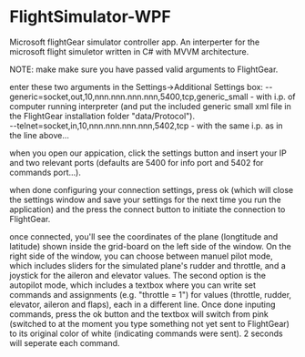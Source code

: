 # FlightSimulator-WPF
Microsoft flightGear simulator controller app.
An interperter for the microsoft flight simuletor written in C# with MVVM architecture.

NOTE: make make sure you have passed valid arguments to FlightGear.

enter these two arguments in the Settings->Additional Settings box:
--generic=socket,out,10,nnn.nnn.nnn.nnn,5400,tcp,generic_small -
with i.p. of computer running interpreter (and put the included generic small xml file in the FlightGear installation folder "data/Protocol").   
--telnet=socket,in,10,nnn.nnn.nnn.nnn,5402,tcp -
with the same i.p. as in the line above...

when you open our appication, click the settings button and insert your IP and two relevant ports (defaults are 5400 for info port
and 5402 for commands port...).

when done configuring your connection settings, press ok (which will close the settings window and save your settings for the next time you
run the application) and the press the connect button to initiate the connection to FlightGear.

once connected, you'll see the coordinates of the plane (longtitude and latitude) shown inside the grid-board on the left side of the
window. On the right side of the window, you can choose between manuel pilot mode, which includes sliders for the simulated plane's rudder and
throttle, and a joystick for the aileron and elevator values. The second option is the autopilot mode, which includes a textbox where you
can write set commands and assignments (e.g. "throttle = 1") for values (throttle, rudder, elevator, aileron and flaps), each in a
different line. Once done inputing commands, press the ok button and the textbox will switch from pink (switched to at the moment you type
something not yet sent to FlightGear) to its original color of white (indicating commands were sent). 2 seconds will seperate each command.
